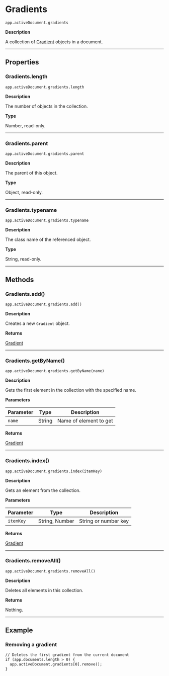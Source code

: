 # Gradients

`app.activeDocument.gradients`

**Description**

A collection of [Gradient](./Gradient.md) objects in a document.

---

## Properties

### Gradients.length

`app.activeDocument.gradients.length`

**Description**

The number of objects in the collection.

**Type**

Number, read-only.

---

### Gradients.parent

`app.activeDocument.gradients.parent`

**Description**

The parent of this object.

**Type**

Object, read-only.

---

### Gradients.typename

`app.activeDocument.gradients.typename`

**Description**

The class name of the referenced object.

**Type**

String, read-only.

---

## Methods

### Gradients.add()

`app.activeDocument.gradients.add()`

**Description**

Creates a new `Gradient` object.

**Returns**

[Gradient](./Gradient.md)

---

### Gradients.getByName()

`app.activeDocument.gradients.getByName(name)`

**Description**

Gets the first element in the collection with the specified name.

**Parameters**

| Parameter   | Type   | Description            |
|-------------|--------|------------------------|
| `name`      | String | Name of element to get |

**Returns**

[Gradient](./Gradient.md)

---

### Gradients.index()

`app.activeDocument.gradients.index(itemKey)`

**Description**

Gets an element from the collection.

**Parameters**

| Parameter   | Type           | Description          |
|-------------|----------------|----------------------|
| `itemKey`   | String, Number | String or number key |

**Returns**

[Gradient](./Gradient.md)

---

### Gradients.removeAll()

`app.activeDocument.gradients.removeAll()`

**Description**

Deletes all elements in this collection.

**Returns**

Nothing.

---

## Example

### Removing a gradient

```default
// Deletes the first gradient from the current document
if (app.documents.length > 0) {
  app.activeDocument.gradients[0].remove();
}
```
